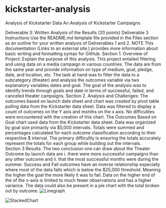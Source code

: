 # kickstarter-analysis
Analysis of Kickstarter Data
An Analysis of Kickstarter Campaigns


Deliverable 3: Written Analysis of the Results (20 points)
Deliverable 3 Instructions
Use the README.md template file provided in the Files section as an outline for your written analysis of Deliverables 1 and 2.
NOTE
This documentation (Links to an external site.) provides more information about basic writing and formatting syntax for GitHub.
Section 1. Overview of Project: Explain the purpose of this analysis.
This project entailed filtering and using data on a media campaign in various countries. The data are from the same year and provide information on type of medium, goal, pledge, date, and location, etc. The task at hand was to filter the data to a subcategory (theater) and analysis the outcomes variable via two explanatory variables dates and goal. The goal of the analysis was to identify trends through goals and date in terms of successful, failed, and canceled theater campaigns.
Section 2. Analysis and Challenges: 
The outcomes based on launch date sheet and chart was created by pivot table pulling data from the Kickstarter data sheet. Data was filtered to display a count of outcomes on the Y axis and months on the x axis. No difficulties were encountered with the creation of this chart. 
The Outcomes Based on Goal chart used data from the Kickstarter data sheet. Data was organized by goal size primarily via $5,000 intervals. Totals were summed and percentages calculated for each outcome classification according to their respective $ interval. The primary difficultly is ensuring the totals accurately represent the totals for each group while building out the intervals.  
Section 3 Results:
The two conclusion one can draw about the Theater Outcome by launch data are i. there were more successful campaigns than any other outcome and ii. that the most successful months were during the summer. Success and Fail outcomes have an inverse relationship especially where most of the data falls which is below the $25,000 threshold. Meaning the higher the goal the more likely it was to fail. Data on the higher end of the of the x-axis is limited to much fewer observations and has a higher variance. The data could also be present in a pie chart with the total broken out by outcome. 
![Linegraph](https://user-images.githubusercontent.com/111164518/184466074-00ff03de-e699-48c7-8033-f7ccdd031668.png)

![StackedChart](https://user-images.githubusercontent.com/111164518/184466094-e377855d-86b2-46b8-aef6-54888eb54541.png)
